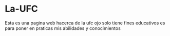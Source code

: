 # La-UFC
Esta es una pagina web hacerca de la ufc 
ojo solo tiene fines educativos es para poner en praticas mis abilidades y conocimientos 
